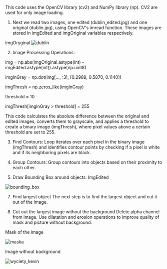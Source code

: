 This code uses the OpenCV library (cv2) and NumPy library (np). CV2 are used for only image loading.
1. Next we read two images, one edited (dublin_edited.jpg) and one original (dublin.jpg), using OpenCV's imread function. These images are stored in imgEdited and imgOriginal variables respectively.


imgOryginal
![dublin](https://github.com/lumarcinkowski/object-detection/assets/162375638/1a3affb8-637f-4826-a129-27e7e2d01b97)


2. Image Processing Operations:

img = np.abs(imgOriginal.astype(int) - imgEdited.astype(int)).astype(np.uint8)

imgInGray = np.dot(img[..., :3], [0.2989, 0.5870, 0.1140])

imgThresh = np.zeros_like(imgInGray)

threshold = 10

imgThresh[imgInGray > threshold] = 255


This code calculates the absolute difference between the original and edited images, converts them to grayscale, and applies a threshold to create a binary image (imgThresh), where pixel values above a certain threshold are set to 255.


3. Find Contours:
Loop iterates over each pixel in the binary image (imgThresh) and identifies contour points by checking if a pixel is white and if its neighboring pixels are black.


4. Group Contours:
Group contours into objects based on their proximity to each other.


5. Draw Bounding Box around objects:
ImgEdited


![bounding_box](https://github.com/lumarcinkowski/object-detection/assets/162375638/fb82f52a-b5b4-4ad7-8e15-caeb4d5b1437)


7. Find largest object
The next step is to find the largest object and cut it out of the image.

8. Cut out the largest image without the background
Delete alpha channel from image. Use dilatation and erosion operations to improve quality of mask and picture without background. 


Mask of the image


 ![maska](https://github.com/lumarcinkowski/object-detection/assets/162375638/03f96f29-ee90-45eb-a41d-466e0e132e46)

 
Image without background


 ![wyciety_kevin](https://github.com/lumarcinkowski/object-detection/assets/162375638/a5186266-1bc1-4f7e-961f-39c4b4fa4e70)




